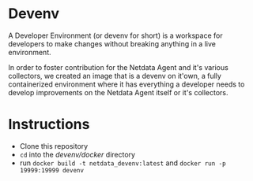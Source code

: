 # Devenv

A Developer Environment (or devenv for short) is a workspace for developers to make changes without breaking anything in a live environment. 

In order to foster contribution for the Netdata Agent and it's various collectors, we created an image that is a devenv on it'own, a fully containerized environment where it has everything a developer needs to develop improvements on the Netdata Agent itself or it's collectors. 

# Instructions 

- Clone this repository 
- `cd` into the *devenv/docker* directory
- run `docker build -t netdata_devenv:latest` and `docker run -p 19999:19999 devenv`
  